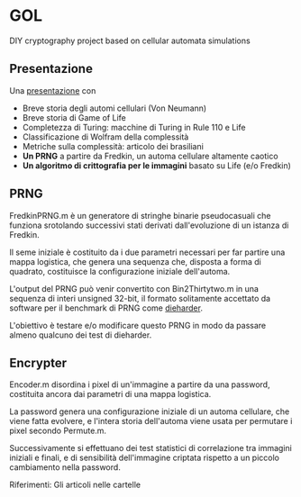 # GOL
DIY cryptography project based on cellular automata simulations

## Presentazione
Una [presentazione](https://1drv.ms/p/s!Ai4UpOWgiwLEqkcNpdKv7rPl_6n8?e=qhNEvU) con 

- Breve storia degli automi cellulari (Von Neumann)
- Breve storia di Game of Life
- Completezza di Turing: macchine di Turing in Rule 110 e Life
- Classificazione di Wolfram della complessità
- Metriche sulla complessità: articolo dei brasiliani
- **Un PRNG** a partire da Fredkin, un automa cellulare altamente caotico
- **Un algoritmo di crittografia per le immagini** basato su Life (e/o Fredkin)

## PRNG

FredkinPRNG.m è un generatore di stringhe binarie pseudocasuali che funziona srotolando successivi stati derivati dall'evoluzione di un istanza di Fredkin.

Il seme iniziale è costituito da i due parametri necessari per far partire una mappa logistica, che genera una sequenza che, disposta a forma di quadrato, costituisce la configurazione iniziale dell'automa.

L'output del PRNG può venir convertito con Bin2Thirtytwo.m in una sequenza di interi unsigned 32-bit, il formato solitamente accettato da software per il benchmark di PRNG come [dieharder](https://linux.die.net/man/1/dieharder).

L'obiettivo è testare e/o modificare questo PRNG in modo da passare almeno qualcuno dei test di dieharder.

## Encrypter

Encoder.m disordina i pixel di un'immagine a partire da una password, costituita ancora dai parametri di una mappa logistica. 

La password genera una configurazione iniziale di un automa cellulare, che viene fatta evolvere, e l'intera storia dell'automa viene usata per permutare i pixel secondo Permute.m.

Successivamente si effettuano dei test statistici di correlazione tra immagini iniziali e finali, e di sensibilità dell'immagine criptata rispetto a un piccolo cambiamento nella password.

Riferimenti:
Gli articoli nelle cartelle
